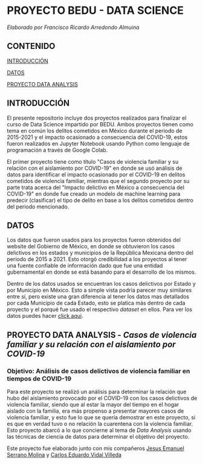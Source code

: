 # PROYECTO BEDU - DATA SCIENCE
*Elaborado por Francisco Ricardo Arredondo Almuina*

## CONTENIDO

[INTRODUCCIÓN](#INTRODUCCIÓN)

[DATOS](#DATOS)

[PROYECTO DATA ANALYSIS](#PROYECTO-DATA-ANALYSIS---Casos-de-violencia-familiar-y-su-relación-con-el-aislamiento-por-COVID-19)

## INTRODUCCIÓN
El presente repositorio incluye dos proyectos realizados para finalizar el curso de Data Science impartido por BEDU. Ambos proyectos tienen como tema en común los delitos cometidos en México durante el periodo de 2015-2021 y el impacto ocasionado a consecuencia del COVID-19, estos fueron realizados en Jupyter Notebook usando Python como lenguaje de programación a través de Google Colab. 

El primer proyecto tiene como título "Casos de violencia familiar y su relación con el aislamiento por COVID-19" en donde se usó análisis de datos para identificar el impacto ocasionado por el COVID-19 en delitos cometidos de violencia familiar, mientras que el segundo proyecto por su parte trata acerca del "Impacto delictivo en México a consecuencia del COVID-19" en donde fue creado un modelo de machine learning para predecir (clasificar) el tipo de delito en base a los delitos cometidos dentro del periodo mencionado. 

## DATOS

Los datos que fueron usados para los proyectos fueron obtenidos del website del Gobierno de México, en donde se obtuvieron los casos delictivos en los estados y municipios de la República Mexicana dentro del periodo de 2015 a 2021. Esto otorgó credibilidad a los proyectos al tener una fuente confiable de información dado que fue una entidad gubernamental en donde se está basando para el desarrollo de los mismos. 

Dentro de los datos usados se encuentran los casos delictivos por Estado y por Municipio en México. Esto a simple vista podría parecer muy similares entre sí, pero existe una gran diferencia al tener los datos mas detallados por cada Municipio de cada Estado, esto se platica más dentro de cada proyecto y el porqué fue usado el respectivo *dataset* en ellos. Para ver los datos puedes hacer [click aqui](Data/).

## PROYECTO DATA ANALYSIS - *Casos de violencia familiar y su relación con el aislamiento por COVID-19*

### Objetivo: Análisis de casos delictivos de violencia familiar en tiempos de COVID-19

Para este proyecto se realizó un análisis para determinar la relación que hubo del aislamiento provocado por el COVID-19 con los casos delictivos de violencia familiar, siendo que al estar la mayor del tiempo en el hogar aislado con la familia, era más propenso a presentar mayores casos de violencia familiar, y esto fue lo que se quería demostrar en este proyecto, si es que en verdad tuvo o no relación la cuarentena con la violencia familiar. Esto proyecto abarcó a lo que concierne al tema de *Data Analysis* usando las técnicas de ciencia de datos para determinar el objetivo del proyecto.

Este proyecto fue elaborado junto con mis compañeros [Jesus Emanuel Serrano Molina](https://www.linkedin.com/in/jesus-emanuel-serrano-molina-00501/) y [Carlos Eduardo Vidal Villeda](https://www.linkedin.com/in/carlos-vi-villeda/)
